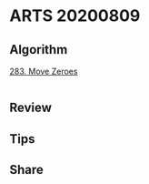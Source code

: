 # ARTS 20200809

## Algorithm

[283. Move Zeroes](https://leetcode-cn.com/problems/move-zeroes/)

```python
```

## Review

## Tips

## Share
